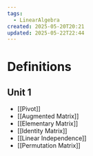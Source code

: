 ```yaml
---
tags:
  - LinearAlgebra
created: 2025-05-20T20:21
updated: 2025-05-22T22:44
---
```


# Definitions
## Unit 1
- [[Pivot]]
- [[Augmented Matrix]]
- [[Elementary Matrix]]
- [[Identity Matrix]]
- [[Linear Independence]]
- [[Permutation Matrix]]
